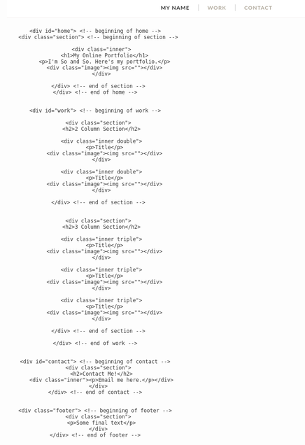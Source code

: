 <!DOCTYPE html>
<html lang="en">
<head>
  <meta name="viewport" content="width=device-width">
  <script type="text/javascript" src="http://ajax.googleapis.com/ajax/libs/jquery/1.4.3/jquery.min.js"></script>
  <link href='https://fonts.googleapis.com/css?family=Lato:400,900|Bitter' rel='stylesheet' type='text/css'>

  <title>My Online Portfolio</title>

  <style type="text/css">

/* Beginning of CSS */

  * {
    -moz-box-sizing: border-box;
    -webkit-box-sizing: border-box;
    box-sizing: border-box;
    -webkit-font-smoothing: antialiased;
  }

  body {
    font-family: 'Bitter', serif;
    margin:0px auto;
  }

  .image {
    background: #cecece;
    display: inline-block;
    width: auto;
    height: auto;
    width: 80%;
    height: 250px;
    margin: 20px auto;
    opacity: .8;
    cursor: pointer;
  }

  .image:hover {
    opacity: 1
  }

  img {
    width: 100%;
    margin: auto;
    display: block;
  }

  .header li, a, .button, h3, .image{
      transition: all 0.10s ease-in-out;
    -webkit-transition: all 0.10s ease-in-out;
    -moz-transition: all 0.10s ease-in-out;
    -o-transition: all 0.10s ease-in-out;
  }

  .header {
    width: 100%;
    top:0px;
    background:#fff;
    position: fixed;
    height: 40px;
    z-index: 9999;
    text-align: center;
    border-bottom: 1px solid #f5f1ef;
    display: inline-block;
  }

  .header ul {
    margin: auto;
    display: inline-block;
    padding: 0px;
  }

  .header li {
    float: left;
    padding: 10px 20px 10px 0px;
    cursor: pointer;
    list-style-type: none;
    height:40px;
  }

  .header li h3 {
    border-left: 1px solid #cecece;
    padding-left: 20px;
  }

  .header li:first-child h3{
    border-left:0px;
  }

  .header li.active a {
    color: rgba(0,0,0,.8);
  }

  .header li a {
    color:#B2AB9E;
  }

  a {
    color:rgba(0,0,0,.8);
    text-decoration: none;
  }

  a:hover {
    color:rgba(0,0,0,.8);
  }

  #container {
    color: #333;
    width: 100%;
    margin:0px;
    font-weight: 200;
    text-align: center;
  }

  #container .inner {
    max-width: 960px;
    width: 100%;
    margin:10px auto;
    padding:20px 0px;
    display: inline-block;
  }

  #container .inner.double {
    float: left;
    width: 50%;
  }

  #container .inner.triple {
    float: left;
    width: 33%;
  }

  .inner.triple p {
    max-width: 300px;
    margin: auto;
    width: 100%;
    height:50px
  }

  h1 {
    font-size: 80px;
    color:#565656;
    font-weight: 200;
    margin: 50px 0px 20px
  }

  h2 {
    font-size: 40px;
    color:#565656;
    margin:50px 0px 0px 0px;
    font-weight: 200;
  }

  h3 {
    font-family: "Lato", sans-serif;
    text-transform: uppercase;
    font-size: 12px;
    letter-spacing: .1em;
    font-weight: bold;
    margin:0px;
  }

  p {
    font-size: 15px;
    color: rgba(0,0,0,.8);
    font-family: "Lato", sans-serif;
    letter-spacing: .02em;
    font-weight: 300;
    line-height: 1.5em
  }

  #container > div {
    padding-top:10px;
    display: inline-block;
    width: 100%
  }

  .section {
    border-bottom: 1px solid #cecece;
    padding: 50px 0px;
    display: inline-block;
    width: 100%;
    min-height: 400px
  }

  .footer .section{
    margin: 0px;
     border:0px;
  }

  .footer {
    background: #222;
  }

  .footer p {
    color: #fff
  }

  #contact .section{
    min-height: 600px
  }

/* End of regular CSS */



/* Beginning of CSS for mobile */

  @media screen and (max-width: 480px){ 
    
    p {
      margin-bottom: 0px
    }

    h1 {
      font-size: 50px;
    }

    h2 {
      font-size: 30px
    }

    header li {
      padding:10px 8px 10px 0px;
    }

    header li h3 {
      padding-left:8px;
    }

    .image {
      width: 100%;
      max-width: 300px
    }

    #container .inner.double, #container .inner.triple {
      max-width: 300px;
      width: 100%;
      float: none;
      margin: 30px auto 0px;
    }

    #home p {
      padding:0px 50px;
    }

    .inner.triple p {
      height: auto
    }

  }

  /* End of CSS for mobile*/

  </style>




<body> <!-- start of body -->


  <div class="header"> <!-- beginning of header -->
    <ul>
      <li class="home-nav active"><h3><a href="#home">My Name</a></h3></li>
      <li class="work-nav"><h3><a href="#work">Work</a></h3></li>
      <li class="contact-nav"><h3><a href="#contact">Contact</a></h3></li>
    </ul>
  </div> <!-- end of header -->


  <div id="container"> <!-- beginning of container -->

    <div id="home"> <!-- beginning of home -->
      <div class="section"> <!-- beginning of section -->

        <div class="inner">
          <h1>My Online Portfolio</h1>
          <p>I'm So and So. Here's my portfolio.</p>
          <div class="image"><img src=""></div>
        </div>

      </div> <!-- end of section -->
    </div> <!-- end of home -->


    <div id="work"> <!-- beginning of work -->

      <div class="section">
        <h2>2 Column Section</h2>
        
        <div class="inner double">
          <p>Title</p>
          <div class="image"><img src=""></div>
        </div>

        <div class="inner double">
          <p>Title</p>
          <div class="image"><img src=""></div>
        </div>

      </div> <!-- end of section -->


      <div class="section">
        <h2>3 Column Section</h2>
        
        <div class="inner triple">
          <p>Title</p>
          <div class="image"><img src=""></div>
        </div>

        <div class="inner triple">
          <p>Title</p>
          <div class="image"><img src=""></div>
        </div>

        <div class="inner triple">
          <p>Title</p>
          <div class="image"><img src=""></div>
        </div>

      </div> <!-- end of section -->

    </div> <!-- end of work -->


    <div id="contact"> <!-- beginning of contact -->
      <div class="section">
        <h2>Contact Me!</h2>
        <div class="inner"><p>Email me here.</p></div>
      </div>
    </div> <!-- end of contact -->


    <div class="footer"> <!-- beginning of footer -->
      <div class="section">
        <p>Some final text</p>
      </div>
    </div> <!-- end of footer -->


  </div> <!-- end of container -->





<script type="text/javascript">
  $(document).ready(function() {

  $('.header a').click(function(e) {
    e.preventDefault();
    var curInx = this.hash;
    var target = $(curInx);
    var targetOffset = target.offset().top;

    $("body").animate({scrollTop:targetOffset}, 400, function() {
      location.hash = curInx;
    });


  });


  $(window).scroll(function() {
      var sticky = function(index) {
        $('li').removeClass('active'), $('.' + index + '-nav').addClass('active');
      };
    $('#container > div').each(function(){
      var cur = $(this);
      var curTop = cur.offset().top;
      var curInx = cur.attr("id");
      var sidebarTop = $('.'+curInx+'-nav').offset().top +60;
        if (sidebarTop > curTop) {
          sticky(curInx);
        }
    });
  });

  });

</script>

</body> <!-- end of body -->